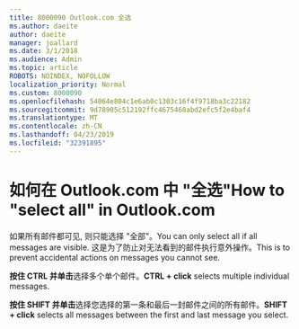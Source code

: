 ```yaml
---
title: 8000090 Outlook.com 全选
ms.author: daeite
author: daeite
manager: joallard
ms.date: 3/1/2018
ms.audience: Admin
ms.topic: article
ROBOTS: NOINDEX, NOFOLLOW
localization_priority: Normal
ms.custom: 8000090
ms.openlocfilehash: 54064e804c1e6ab0c1303c16f4f9718ba3c22182
ms.sourcegitcommit: 9d78905c512192ffc4675468abd2efc5f2e4baf4
ms.translationtype: MT
ms.contentlocale: zh-CN
ms.lasthandoff: 04/23/2019
ms.locfileid: "32391895"
---
```

# <a name="how-to-select-all-in-outlookcom"></a><span data-ttu-id="d705c-102">如何在 Outlook.com 中 "全选"</span><span class="sxs-lookup"><span data-stu-id="d705c-102">How to "select all" in Outlook.com</span></span>

<span data-ttu-id="d705c-103">如果所有邮件都可见, 则只能选择 "全部"。</span><span class="sxs-lookup"><span data-stu-id="d705c-103">You can only select all if all messages are visible.</span></span> <span data-ttu-id="d705c-104">这是为了防止对无法看到的邮件执行意外操作。</span><span class="sxs-lookup"><span data-stu-id="d705c-104">This is to prevent accidental actions on messages you cannot see.</span></span>

<span data-ttu-id="d705c-105">**按住 CTRL 并单击**选择多个单个邮件。</span><span class="sxs-lookup"><span data-stu-id="d705c-105">**CTRL + click** selects multiple individual messages.</span></span>

<span data-ttu-id="d705c-106">**按住 SHIFT 并单击**选择您选择的第一条和最后一封邮件之间的所有邮件。</span><span class="sxs-lookup"><span data-stu-id="d705c-106">**SHIFT + click** selects all messages between the first and last message you select.</span></span>